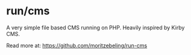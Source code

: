 # run/cms

A very simple file based CMS running on PHP.
Heavily inspired by Kirby CMS.

Read more at: https://github.com/moritzebeling/run-cms
